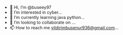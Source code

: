 - 👋 Hi, I’m @buseey97
- 👀 I’m interested in cyber...
- 🌱 I’m currently learning java python...
- 💞️ I’m looking to collaborate on ...
- 📫 How to reach me yildirimbusenur936@gmail.com...


<!---
buseey97/buseey97 is a ✨ special ✨ repository because its `README.md` (this file) appears on your GitHub profile.
You can click the Preview link to take a look at your changes.
--->
